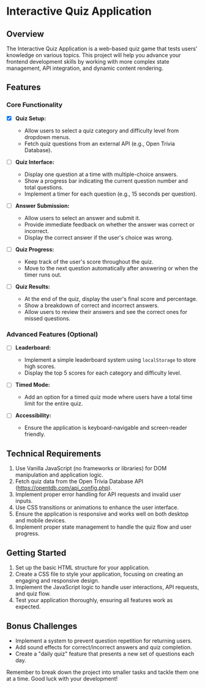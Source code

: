 # Interactive Quiz Application

## Overview

The Interactive Quiz Application is a web-based quiz game that tests users' knowledge on various topics. This project will help you advance your frontend development skills by working with more complex state management, API integration, and dynamic content rendering.

## Features

### Core Functionality

- [x] **Quiz Setup:**

  - Allow users to select a quiz category and difficulty level from dropdown menus.
  - Fetch quiz questions from an external API (e.g., Open Trivia Database).

- [ ] **Quiz Interface:**

  - Display one question at a time with multiple-choice answers.
  - Show a progress bar indicating the current question number and total questions.
  - Implement a timer for each question (e.g., 15 seconds per question).

- [ ] **Answer Submission:**

  - Allow users to select an answer and submit it.
  - Provide immediate feedback on whether the answer was correct or incorrect.
  - Display the correct answer if the user's choice was wrong.

- [ ] **Quiz Progress:**

  - Keep track of the user's score throughout the quiz.
  - Move to the next question automatically after answering or when the timer runs out.

- [ ] **Quiz Results:**
  - At the end of the quiz, display the user's final score and percentage.
  - Show a breakdown of correct and incorrect answers.
  - Allow users to review their answers and see the correct ones for missed questions.

### Advanced Features (Optional)

- [ ] **Leaderboard:**

  - Implement a simple leaderboard system using `localStorage` to store high scores.
  - Display the top 5 scores for each category and difficulty level.

- [ ] **Timed Mode:**

  - Add an option for a timed quiz mode where users have a total time limit for the entire quiz.

- [ ] **Accessibility:**
  - Ensure the application is keyboard-navigable and screen-reader friendly.

## Technical Requirements

1. Use Vanilla JavaScript (no frameworks or libraries) for DOM manipulation and application logic.
2. Fetch quiz data from the Open Trivia Database API (https://opentdb.com/api_config.php).
3. Implement proper error handling for API requests and invalid user inputs.
4. Use CSS transitions or animations to enhance the user interface.
5. Ensure the application is responsive and works well on both desktop and mobile devices.
6. Implement proper state management to handle the quiz flow and user progress.

## Getting Started

1. Set up the basic HTML structure for your application.
2. Create a CSS file to style your application, focusing on creating an engaging and responsive design.
3. Implement the JavaScript logic to handle user interactions, API requests, and quiz flow.
4. Test your application thoroughly, ensuring all features work as expected.

## Bonus Challenges

- Implement a system to prevent question repetition for returning users.
- Add sound effects for correct/incorrect answers and quiz completion.
- Create a "daily quiz" feature that presents a new set of questions each day.

Remember to break down the project into smaller tasks and tackle them one at a time. Good luck with your development!
